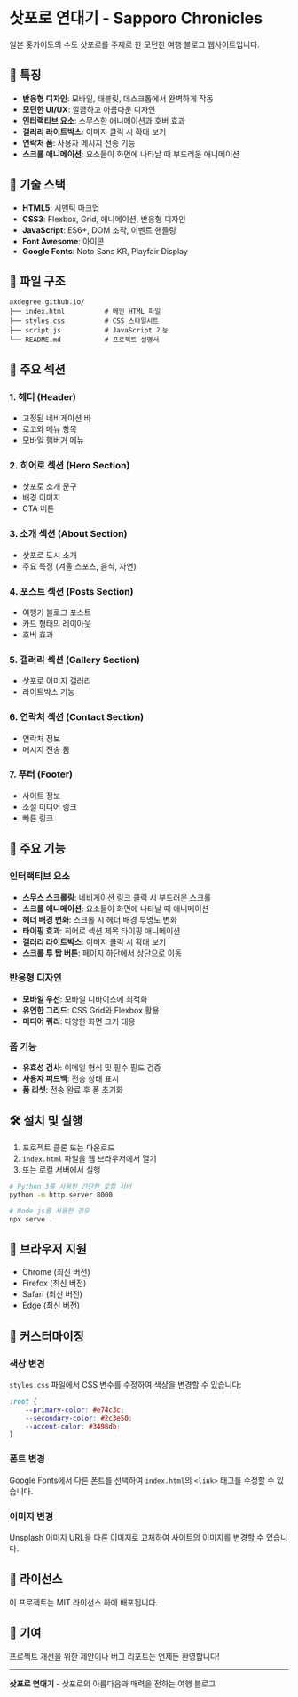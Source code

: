 # 삿포로 연대기 - Sapporo Chronicles

일본 홋카이도의 수도 삿포로를 주제로 한 모던한 여행 블로그 웹사이트입니다.

## 🌟 특징

- **반응형 디자인**: 모바일, 태블릿, 데스크톱에서 완벽하게 작동
- **모던한 UI/UX**: 깔끔하고 아름다운 디자인
- **인터랙티브 요소**: 스무스한 애니메이션과 호버 효과
- **갤러리 라이트박스**: 이미지 클릭 시 확대 보기
- **연락처 폼**: 사용자 메시지 전송 기능
- **스크롤 애니메이션**: 요소들이 화면에 나타날 때 부드러운 애니메이션

## 🚀 기술 스택

- **HTML5**: 시맨틱 마크업
- **CSS3**: Flexbox, Grid, 애니메이션, 반응형 디자인
- **JavaScript**: ES6+, DOM 조작, 이벤트 핸들링
- **Font Awesome**: 아이콘
- **Google Fonts**: Noto Sans KR, Playfair Display

## 📁 파일 구조

```
axdegree.github.io/
├── index.html          # 메인 HTML 파일
├── styles.css          # CSS 스타일시트
├── script.js           # JavaScript 기능
└── README.md           # 프로젝트 설명서
```

## 🎨 주요 섹션

### 1. 헤더 (Header)
- 고정된 네비게이션 바
- 로고와 메뉴 항목
- 모바일 햄버거 메뉴

### 2. 히어로 섹션 (Hero Section)
- 삿포로 소개 문구
- 배경 이미지
- CTA 버튼

### 3. 소개 섹션 (About Section)
- 삿포로 도시 소개
- 주요 특징 (겨울 스포츠, 음식, 자연)

### 4. 포스트 섹션 (Posts Section)
- 여행기 블로그 포스트
- 카드 형태의 레이아웃
- 호버 효과

### 5. 갤러리 섹션 (Gallery Section)
- 삿포로 이미지 갤러리
- 라이트박스 기능

### 6. 연락처 섹션 (Contact Section)
- 연락처 정보
- 메시지 전송 폼

### 7. 푸터 (Footer)
- 사이트 정보
- 소셜 미디어 링크
- 빠른 링크

## 🎯 주요 기능

### 인터랙티브 요소
- **스무스 스크롤링**: 네비게이션 링크 클릭 시 부드러운 스크롤
- **스크롤 애니메이션**: 요소들이 화면에 나타날 때 애니메이션
- **헤더 배경 변화**: 스크롤 시 헤더 배경 투명도 변화
- **타이핑 효과**: 히어로 섹션 제목 타이핑 애니메이션
- **갤러리 라이트박스**: 이미지 클릭 시 확대 보기
- **스크롤 투 탑 버튼**: 페이지 하단에서 상단으로 이동

### 반응형 디자인
- **모바일 우선**: 모바일 디바이스에 최적화
- **유연한 그리드**: CSS Grid와 Flexbox 활용
- **미디어 쿼리**: 다양한 화면 크기 대응

### 폼 기능
- **유효성 검사**: 이메일 형식 및 필수 필드 검증
- **사용자 피드백**: 전송 상태 표시
- **폼 리셋**: 전송 완료 후 폼 초기화

## 🛠️ 설치 및 실행

1. 프로젝트 클론 또는 다운로드
2. `index.html` 파일을 웹 브라우저에서 열기
3. 또는 로컬 서버에서 실행

```bash
# Python 3를 사용한 간단한 로컬 서버
python -m http.server 8000

# Node.js를 사용한 경우
npx serve .
```

## 📱 브라우저 지원

- Chrome (최신 버전)
- Firefox (최신 버전)
- Safari (최신 버전)
- Edge (최신 버전)

## 🎨 커스터마이징

### 색상 변경
`styles.css` 파일에서 CSS 변수를 수정하여 색상을 변경할 수 있습니다:

```css
:root {
    --primary-color: #e74c3c;
    --secondary-color: #2c3e50;
    --accent-color: #3498db;
}
```

### 폰트 변경
Google Fonts에서 다른 폰트를 선택하여 `index.html`의 `<link>` 태그를 수정할 수 있습니다.

### 이미지 변경
Unsplash 이미지 URL을 다른 이미지로 교체하여 사이트의 이미지를 변경할 수 있습니다.

## 📄 라이선스

이 프로젝트는 MIT 라이선스 하에 배포됩니다.

## 🤝 기여

프로젝트 개선을 위한 제안이나 버그 리포트는 언제든 환영합니다!

---

**삿포로 연대기** - 삿포로의 아름다움과 매력을 전하는 여행 블로그 